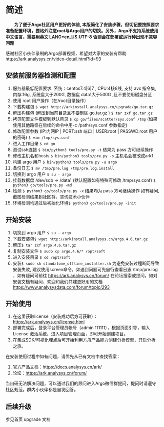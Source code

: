 # 简述
&ensp;&ensp;&ensp;&ensp;**为了便于Argo社区用户更好的体验, 本版简化了安装步骤，但切记要按照要求准备配置环境，要格外注意root与Argo用户的切换。另外，Argo不支持系统使用中文语言，需要用英文 LANG=en_US.UTF-8   否则会在部署或运行种出现不兼容问题**

感谢社区小伙伴录制的Argo部署视频，希望对大家的安装有帮助 https://ark.analysys.cn/video-detail.html?id=93

## 安装前服务器检测和配置
1. 服务器最低配置要求. 系统：centos7.4|6|7 , CPU:4核8线, 支持 avx 指令集, 内存:16g, 系统盘大于200G, 数据盘 data1大于500G ,且不要使用磁盘分区
1. 使用 root 用户操作（在/root目录操作）
1. 下载构建包 `$ wget http://arkinstall.analysys.cn/upgrade/go.tar.gz`
1. 解压构建包 (解压到当前目录且不要删除 go.tar.gz ) `$ tar zxf go.tar.gz` 
1. 拷贝配置文件模板到默认目录  `$ cp go/files/scatter/sys.conf /tmp` (如果使用其他路径在后续的命令中用-c /path/sys.conf 参数指定)
1. 修改配置参数 (IP:内网IP | PORT:ssh 端口 | USER:root | PASSWD:root 用户的密码) `$ vim /tmp/sys.conf`
1. 进入工作目录 `$ cd go`
1. 测试ssh连接 `$ bin/python3 tools/pre.py -t`  结果为 pass 方可继续操作
1. 修改主机名和hosts `$ bin/python3 tools/pre.py -s` 主机名会被改成ark1 
1. 构建 argo 用户 `$ bin/python3 tools/pre.py -u argo`
1. 备份日志 `$ mv /tmp/pre.log /tmp/pre.log.install`
1. 切换到 argo 用户 `$ su - argo`
1. 挂载数据盘 /dev/sdb -> /data1 (默认配置如有特殊可修改 /tmp/sys.conf) `$ python3 go/tools/pre.py -md`
1. 检测 `$ python3 go/tools/pre.py -x` 结果均为 pass 方可继续操作 如有疑问, 截图检测结果到社区群，咨询技术小伙伴
1. 环境检测均通过后初始化环境`$ python3 go/tools/pre.py -init`
     
## 开始安装
1. 切换到 argo 用户 `$ su - argo`
1. 下载安装包`$ wget http://arkinstall.analysys.cn/argo.4.6.tar.gz`  
1. 解压`$ tar zxf argo.4.6.tar.gz`  
1. 复制安装文件 `$ sudo cp argo.4.6/* /opt/soft`
1. 进入安装目录 `$ cd /opt/soft`
1. 安装`$ sudo sh standalone_offline_installer.sh`  为避免安装过程断网导致安装失败, 建议使用screen命令，如遇到问题可先自行查看日志 /tmp/pre.log ，如有疑问可前往 https://ark.analysys.cn/forum/ 在论坛搜索或提问，如对安装文档有疑问、欢迎和我们共建更好用的文档 https://www.analysysdata.com/forum/topic/293
    
## 开始使用
1. 在这里获取license（安装成功后方可获取）：https://ark.analysys.cn/license.html
1. 部署完成后，登录平台管理员帐号（admin 111111），根据页面引导，输入 License 激活系统，进入项目管理页面，即可开始创建项目。
1. 在集成SDK/可视化埋点后可开始利用方舟产品能力创建分析模型，开启分析之旅。

在安装使用过程中如有问题，请优先从已有文档中查找答案：
1. 官方产品文档：https://docs.analysys.cn/ark/ 
2. 论坛：https://ark.analysys.cn/forum/

当自研无法解决问题，可以通过我们的顾问进入Argo微信群提问，提问时请遵守社区规范，群内小伙伴都是自发回答。

## 后续升级
参见首页 upgrade 文档
     
